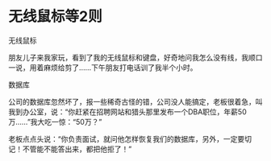 # 无线鼠标等2则

无线鼠标

朋友儿子来我家玩，看到了我的无线鼠标和键盘，好奇地问我怎么没有线，我顺口一说，用着麻烦给剪了……下午朋友打电话训了我半个小时。

数据库

公司的数据库忽然坏了，报一些稀奇古怪的错，公司没人能搞定，老板很着急，叫我到办公室，说：“你赶紧在招聘网站和猎头那里发布一个DBA职位，年薪50万……”我大吃一惊：“50万？”

老板点点头说：“你负责面试，就问他怎样恢复我们的数据库，另外，一定要切记！不管能不能答出来，都把他拒了！”
